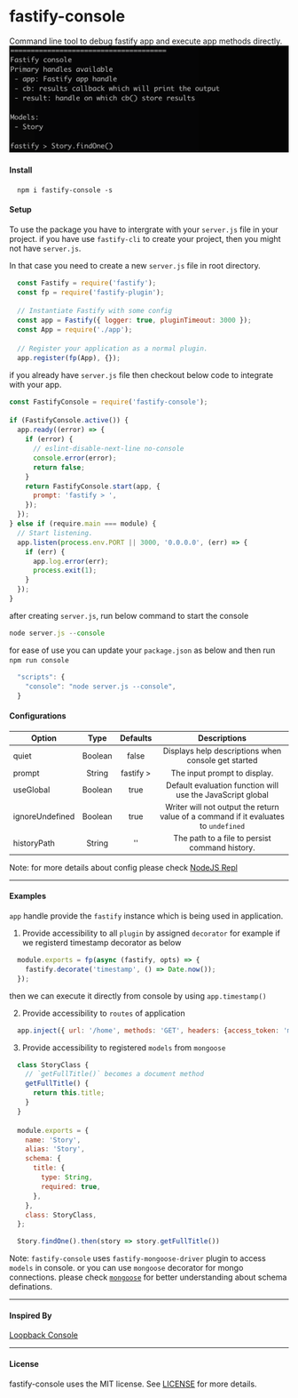 # fastify-console
Command line tool to debug fastify app and execute app methods directly.
![alt text](./assets/console.png "Fastify Console")

#### Install
```
  npm i fastify-console -s
```

#### Setup
To use the package you have to intergrate with your `server.js` file in your project.
if you have use `fastify-cli` to create your project, then you might not have `server.js`.

In that case you need to create a new `server.js` file in root directory.

``` javascript
  const Fastify = require('fastify');
  const fp = require('fastify-plugin');

  // Instantiate Fastify with some config
  const app = Fastify({ logger: true, pluginTimeout: 3000 });
  const App = require('./app');

  // Register your application as a normal plugin.
  app.register(fp(App), {});
```

if you already have `server.js` file then checkout below code to integrate with your app.

```javascript
const FastifyConsole = require('fastify-console');

if (FastifyConsole.active()) {
  app.ready((error) => {
    if (error) {
      // eslint-disable-next-line no-console
      console.error(error);
      return false;
    }
    return FastifyConsole.start(app, {
      prompt: 'fastify > ',
    });
  });
} else if (require.main === module) {
  // Start listening.
  app.listen(process.env.PORT || 3000, '0.0.0.0', (err) => {
    if (err) {
      app.log.error(err);
      process.exit(1);
    }
  });
}
```
after creating `server.js`, run below command to start the console

```javascript
node server.js --console
```

for ease of use you can update your `package.json` as below and then run `npm run console`
```javascript
  "scripts": {
    "console": "node server.js --console",
  }
```

#### Configurations
| Option            | Type           | Defaults     |  Descriptions   |
| ----------------- |:-------------: | :----------: | :-------------: |
| quiet             | Boolean        | false        | Displays help descriptions when console get started                |
| prompt            | String         | fastify >    | The input prompt to display.                |
| useGlobal         | Boolean        | true         | Default evaluation function will use the JavaScript global        |
| ignoreUndefined   | Boolean        | true         | Writer will not output the return value of a command if it evaluates to `undefined`                |
| historyPath       | String         | ''           | The path to a file to persist command history.                |

Note: for more details about config please check [NodeJS Repl](https://nodejs.org/api/repl.html)

-------------------------------------------
#### Examples
`app` handle provide the `fastify` instance which is being used in application.
1. Provide accessibility to all `plugin` by assigned `decorator`
for example if we registerd timestamp decorator as below
```javascript
  module.exports = fp(async (fastify, opts) => {
    fastify.decorate('timestamp', () => Date.now());
  });
```
then we can execute it directly from console by using `app.timestamp()`

2. Provide accessibility to `routes` of application
```javascript
  app.inject({ url: '/home', methods: 'GET', headers: {access_token: 'my-secret-token'} })
```
3. Provide accessibility to registered `models` from `mongoose`
```javascript
  class StoryClass {
    // `getFullTitle()` becomes a document method
    getFullTitle() {
      return this.title;
    }
  }

  module.exports = {
    name: 'Story',
    alias: 'Story',
    schema: {
      title: {
        type: String,
        required: true,
      },
    },
    class: StoryClass,
  };
```
```javascript
  Story.findOne().then(story => story.getFullTitle())
```
Note: `fastify-console` uses `fastify-mongoose-driver` plugin to access `models` in console.
or you can use `mongoose` decorator for mongo connections.
please check [`mongoose`](https://mongoosejs.com/docs/guide.html) for better understanding about schema definations.

-------------------------------------------
#### Inspired By
[Loopback Console](https://github.com/doublemarked/loopback-console)

---------------------------------------------
#### License

fastify-console uses the MIT license. See [LICENSE](./LICENSE) for more details.
